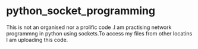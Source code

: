 # python_socket_programming
This is not an organised nor a prolific code .I am practising network programmng in python using sockets.To access my files from other 
locatins I am uploading this code.
